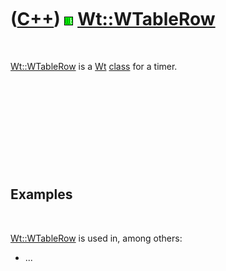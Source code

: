 
 

 

 

 

 

([C++](Cpp.md)) ![Wt](PicWt.png) [Wt::WTableRow](CppWTableRow.md)
===================================================================

 

[Wt::WTableRow](CppWTableRow.md) is a [Wt](CppWt.md)
[class](CppClass.md) for a timer.

 

 

 

 

 

Examples
--------

 

[Wt::WTableRow](CppWTableRow.md) is used in, among others:

-   ...

 

 

 

 

 

 

